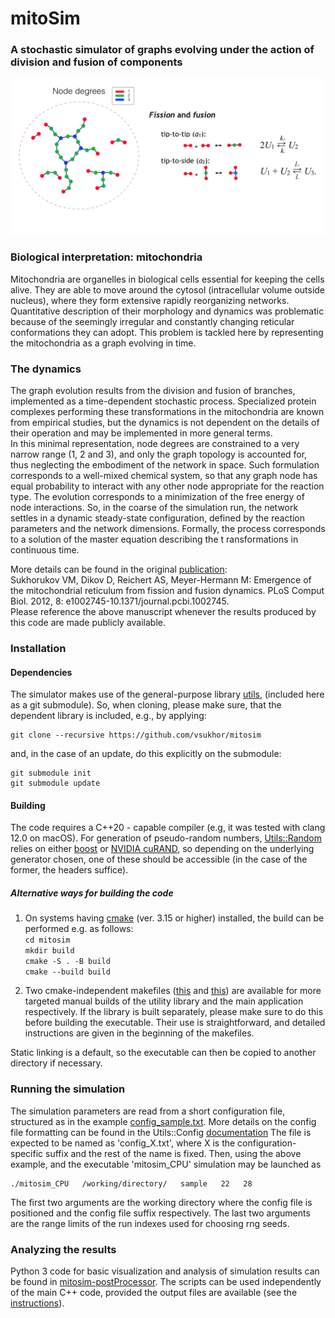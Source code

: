 #  mitoSim

### A stochastic simulator of graphs evolving under the action of division and fusion of components

![dynamic graph](imgs/dynamic_graph.png)

### Biological interpretation: mitochondria

Mitochondria are organelles in biological cells essential for keeping the cells alive.
They are able to move around the cytosol (intracellular volume outside nucleus), where they 
form extensive rapidly reorganizing networks.
Quantitative description of their morphology and dynamics was problematic
because of the seemingly irregular and constantly changing reticular conformations they can adopt.
This problem is tackled here by representing the mitochondria as a graph evolving in time.

### The dynamics

The graph evolution results from the division and fusion of branches, implemented as a 
time-dependent stochastic process. Specialized protein complexes performing these 
transformations in the mitochondria are known from empirical studies, but the dynamics is not 
dependent on the details of their operation and may be implemented in more general terms.  
In this minimal representation, node degrees are constrained to a very narrow range (1, 2 and 3),
and only the graph topology is accounted for, thus neglecting the embodiment of the network in space.
Such formulation corresponds to a well-mixed chemical system, so that any graph node has 
equal probability to interact with any other node appropriate for the reaction type.
The evolution corresponds to a minimization of the free energy of node interactions.
So, in the coarse of the simulation run, the network settles in a dynamic steady-state configuration,
defined by the reaction parameters and the network dimensions.
Formally, the process corresponds to a solution of the master equation describing the t
ransformations in continuous time.

More details can be found in the original 
[publication](https://journals.plos.org/ploscompbiol/article?id=10.1371/journal.pcbi.1002745):  
Sukhorukov VM, Dikov D, Reichert AS, Meyer-Hermann M: Emergence of the mitochondrial 
reticulum from fission and fusion dynamics.
PLoS Comput Biol. 2012, 8: e1002745-10.1371/journal.pcbi.1002745.  
Please reference the above manuscript whenever the results produced by this code are made publicly available.

### Installation

#### Dependencies

The simulator makes use of the general-purpose library [utils](https://github.com/vsukhor/utils), 
(included here as a git submodule).
So, when cloning, please make sure, that the dependent library is included, e.g., by applying:

    git clone --recursive https://github.com/vsukhor/mitosim

and, in the case of an update, do this explicitly on the submodule:

    git submodule init
    git submodule update

#### Building

The code requires a C++20 - capable compiler (e.g, it was tested with clang 12.0 on macOS).
For generation of pseudo-random numbers, [Utils::Random](https://github.com/vsukhor/utils/tree/master/utils/random)
relies on either [boost](https://www.boost.org/) or [NVIDIA cuRAND](https://developer.nvidia.com/curand), so
depending on the underlying generator chosen, one of these should be accessible (in the case 
of the former, the headers suffice).

##### Alternative ways for building the code

1. On systems having [cmake](https://cmake.org) (ver. 3.15 or higher) installed, the build can be 
performed e.g. as follows:  
    `cd mitosim`  
    `mkdir build`  
    `cmake -S . -B build`  
    `cmake --build build`  

2. Two cmake-independent makefiles ([this](https://github.com/vsukhor/utils/blob/master/manual_make/Makefile)
    and [this](manual_make/Makefile)) are available for more targeted manual builds of the utility 
    library and the main application respectively.
    If the library is built separately, please make sure to do this before building the executable.
    Their use is straightforward, and detailed instructions are given in the beginning of the makefiles.

Static linking is a default, so the executable can then be copied to another directory if necessary.

### Running the simulation

The simulation parameters are read from a short configuration file, structured
as in the example [config_sample.txt](examples/config_sample.txt).
More details on the config file formatting can be found in the
Utils::Config [documentation](https://github.com/vsukhor/utils/blob/master/utils/config/conf_file_structure.md)
The file is expected to be named as 'config_X.txt', where X is the configuration-specific suffix 
and the rest of the name is fixed.
Then, using the above example, and the executable 'mitosim_CPU' simulation may be launched as

    ./mitosim_CPU   /working/directory/   sample   22   28

The first two arguments are the working directory where the config file is positioned and the 
config file suffix respectively. The last two arguments are the range limits of the run indexes 
used for choosing rng seeds.

### Analyzing the results

Python 3 code for basic visualization and analysis of simulation results can be found in 
[mitosim-postProcessor](https://github.com/vsukhor/mitosim-postProcessor).
The scripts can be used independently of the main C++ code,  provided the output files are 
available (see the [instructions](https://github.com/vsukhor/mitoSim-postProcessor/blob/main/README.md)).

